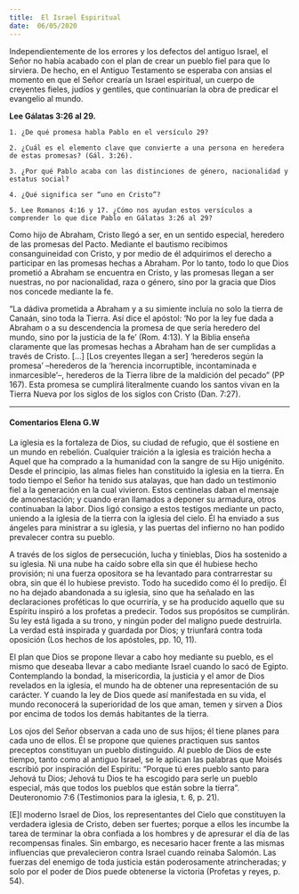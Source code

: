 ```yaml
---
title:  El Israel Espiritual
date:  06/05/2020
---
```


Independientemente de los errores y los defectos del antiguo Israel, el Señor no había acabado con el plan de crear un pueblo fiel para que lo sirviera. De hecho, en el Antiguo Testamento se esperaba con ansias el momento en que el Señor crearía un Israel espiritual, un cuerpo de creyentes fieles, judíos y gentiles, que continuarían la obra de predicar el evangelio al mundo.

**Lee Gálatas 3:26 al 29.**

`1. ¿De qué promesa habla Pablo en el versículo 29?`

`2. ¿Cuál es el elemento clave que convierte a una persona en heredera de estas promesas? (Gál. 3:26).`

`3. ¿Por qué Pablo acaba con las distinciones de género, nacionalidad y estatus social?`

`4. ¿Qué significa ser “uno en Cristo”?`

`5. Lee Romanos 4:16 y 17. ¿Cómo nos ayudan estos versículos a comprender lo que dice Pablo en Gálatas 3:26 al 29?`

Como hijo de Abraham, Cristo llegó a ser, en un sentido especial, heredero de las promesas del Pacto. Mediante el bautismo recibimos consanguineidad con Cristo, y por medio de él adquirimos el derecho a participar en las promesas hechas a Abraham. Por lo tanto, todo lo que Dios prometió a Abraham se encuentra en Cristo, y las promesas llegan a ser nuestras, no por nacionalidad, raza o género, sino por la gracia que Dios nos concede mediante la fe.

“La dádiva prometida a Abraham y a su simiente incluía no solo la tierra de Canaán, sino toda la Tierra. Así dice el apóstol: ‘No por la ley fue dada a Abraham o a su descendencia la promesa de que sería heredero del mundo, sino por la justicia de la fe’ (Rom. 4:13). Y la Biblia enseña claramente que las promesas hechas a Abraham han de ser cumplidas a través de Cristo. […] [Los creyentes llegan a ser] ‘herederos según la promesa’ –herederos de la ‘herencia incorruptible, incontaminada e inmarcesible’–, herederos de la Tierra libre de la maldición del pecado” (PP 167). Esta promesa se cumplirá literalmente cuando los santos vivan en la Tierra Nueva por los siglos de los siglos con Cristo (Dan. 7:27).

---

#### Comentarios Elena G.W

La iglesia es la fortaleza de Dios, su ciudad de refugio, que él sostiene en un mundo en rebelión. Cualquier traición a la iglesia es traición hecha a Aquel que ha comprado a la humanidad con la sangre de su Hijo unigénito. Desde el principio, las almas fieles han constituido la iglesia en la tierra. En todo tiempo el Señor ha tenido sus atalayas, que han dado un testimonio fiel a la generación en la cual vivieron. Estos centinelas daban el mensaje de amonestación; y cuando eran llamados a deponer su armadura, otros continuaban la labor. Dios ligó consigo a estos testigos mediante un pacto, uniendo a la iglesia de la tierra con la iglesia del cielo. Él ha enviado a sus ángeles para ministrar a su iglesia, y las puertas del infierno no han podido prevalecer contra su pueblo.

A través de los siglos de persecución, lucha y tinieblas, Dios ha sostenido a su iglesia. Ni una nube ha caído sobre ella sin que él hubiese hecho provisión; ni una fuerza opositora se ha levantado para contrarrestar su obra, sin que él lo hubiese previsto. Todo ha sucedido como él lo predijo. Él no ha dejado abandonada a su iglesia, sino que ha señalado en las declaraciones proféticas lo que ocurriría, y se ha producido aquello que su Espíritu inspiró a los profetas a predecir. Todos sus propósitos se cumplirán. Su ley está ligada a su trono, y ningún poder del maligno puede destruirla. La verdad está inspirada y guardada por Dios; y triunfará contra toda oposición (Los hechos de los apóstoles, pp. 10, 11).

El plan que Dios se propone llevar a cabo hoy mediante su pueblo, es el mismo que deseaba llevar a cabo mediante Israel cuando lo sacó de Egipto. Contemplando la bondad, la misericordia, la justicia y el amor de Dios revelados en la iglesia, el mundo ha de obtener una representación de su carácter. Y cuando la ley de Dios quede así manifestada en su vida, el mundo reconocerá la superioridad de los que aman, temen y sirven a Dios por encima de todos los demás habitantes de la tierra.

Los ojos del Señor observan a cada uno de sus hijos; él tiene planes para cada uno de ellos. Él se propone que quienes practiquen sus santos preceptos constituyan un pueblo distinguido. Al pueblo de Dios de este tiempo, tanto como al antiguo Israel, se le aplican las palabras que Moisés escribió por inspiración del Espíritu: “Porque tú eres pueblo santo para Jehová tu Dios; Jehová tu Dios te ha escogido para serle un pueblo especial, más que todos los pueblos que están sobre la tierra”. Deuteronomio 7:6 (Testimonios para la iglesia, t. 6, p. 21).

[E]l moderno Israel de Dios, los representantes del Cielo que constituyen la verdadera iglesia de Cristo, deben ser fuertes; porque a ellos les incumbe la tarea de terminar la obra confiada a los hombres y de apresurar el día de las recompensas finales. Sin embargo, es necesario hacer frente a las mismas influencias que prevalecieron contra Israel cuando reinaba Salomón. Las fuerzas del enemigo de toda justicia están poderosamente atrincheradas; y solo por el poder de Dios puede obtenerse la victoria (Profetas y reyes, p. 54).